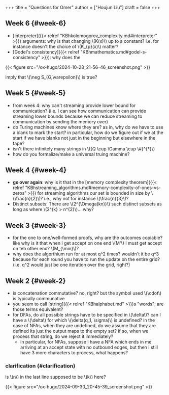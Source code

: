 +++
title = "Questions for Omer"
author = ["Houjun Liu"]
draft = false
+++

## Week 6 {#week-6}

-   [interpreter]({{< relref "KBhkolomogorov_complexity.md#interpreter" >}}) arguments: why is that changing \\(K(x)\\) up to a constant? i.e. for instance doesn't the choice of \\(K\_{p}(x)\\) matter?
-   [Godel's consistency]({{< relref "KBhmathematics.md#godel-s-consistency" >}}): why does the

{{< figure src="/ox-hugo/2024-10-28_21-56-46_screenshot.png" >}}

imply that \\(\neg S\_{G,\varepsilon}\\) is true?


## Week 5 {#week-5}

-   from week 4: why can't streaming provide lower bound for communication? (i.e. I can see how communication can provide streaming lower bounds because we can reduce streaming to communication by sending the memory over)
-   do Turing machines know where they are? as in, why do we have to use a blank to mark the start? in particular, how do we figure out if we at the start if we have blanks not just in the beginning but elsewhere in the tape?
-   isn't there infinitely many strings in \\({Q \cup \Gamma \cup \\#}^{\*}\\)
-   how do you formalize/make a universal truing machine?


## Week 4 {#week-4}

-   **go over again**: why is it that in the [memory complexity theorem]({{< relref "KBhstreaming_algorithms.md#memory-complexity-of-ones-vs-zeros" >}}) for streaming algorithms our set is bounded in size by \\(\frac{n}{2}\\)? i.e., why not for instance \\(\frac{n}{3}\\)?
-   Distinct subsets: There are \\(2^{\Omega(kn)}\\) such distinct subsets as long as where \\(2^{k} > n^{2}\\)... why?


## Week 3 {#week-3}

-   for the one to one/well-formed proofs, why are the outcomes copiable? like why is it that when I get accept on one end \\(M'\\) I must get accept on teh other end? \\(M\_{\min}\\)?
-   why does the algorthium run for at most q^2 times? wouldn't it be q^3 because for each round you have to run the update on the entire grid? (i.e. q^2 would just be one iteration over the grid, right?)


## Week 2 {#week-2}

-   is concatenation commutative? no, right? but the symbol used \\(\cdot\\) is typically communative
-   you seem to call [string]({{< relref "KBhalphabet.md" >}})s "words"; are those terms equivalent?
-   for DFAs, do all possible strings have to be specified in \\(\delta\\)? can I have a \\(\delta\\) for which \\(\delta(q\_1, \sigma)\\) is undefined? in the case of NFAs, when they are undefined, do we assume that they are defined its just the output maps to the empty set? if so, when we process that string, do we reject it immediately?
    -   in particular, for NFAs, suppose I have a NFA which ends in me arriving at an accept state with no outbound edges, but then I still have 3 more characters to process, what happens?


### clarification {#clarification}

is \\(n\\) in the last line supposed to be \\(k\\) here?

{{< figure src="/ox-hugo/2024-09-30_20-45-39_screenshot.png" >}}
